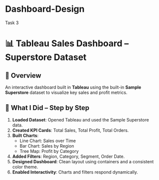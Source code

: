 # Dashboard-Design
Task 3
# 📊 Tableau Sales Dashboard – Superstore Dataset

## 📁 Overview
An interactive dashboard built in **Tableau** using the built-in **Sample Superstore** dataset to visualize key sales and profit metrics.

## 🔧 What I Did – Step by Step
1. **Loaded Dataset**: Opened Tableau and used the Sample Superstore data.
2. **Created KPI Cards**: Total Sales, Total Profit, Total Orders.
3. **Built Charts**:
   - Line Chart: Sales over Time
   - Bar Chart: Sales by Region
   - Tree Map: Profit by Category
4. **Added Filters**: Region, Category, Segment, Order Date.
5. **Designed Dashboard**: Clean layout using containers and a consistent color theme.
6. **Enabled Interactivity**: Charts and filters respond dynamically.
